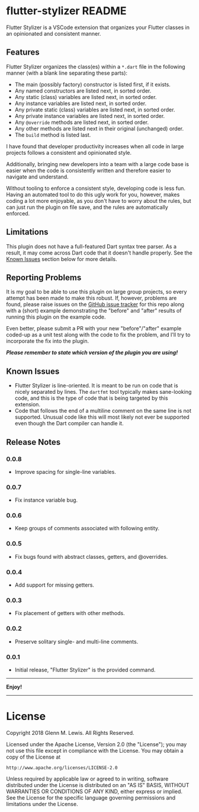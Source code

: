 # flutter-stylizer README

Flutter Stylizer is a VSCode extension that organizes your Flutter classes
in an opinionated and consistent manner.

## Features

Flutter Stylizer organizes the class(es) within a `*.dart` file
in the following manner (with a blank line separating these parts):

* The main (possibly factory) constructor is listed first, if it exists.
* Any named constructors are listed next, in sorted order.
* Any static (class) variables are listed next, in sorted order.
* Any instance variables are listed next, in sorted order.
* Any private static (class) variables are listed next, in sorted order.
* Any private instance variables are listed next, in sorted order.
* Any `@override` methods are listed next, in sorted order.
* Any other methods are listed next in their original (unchanged) order.
* The `build` method is listed last.

I have found that developer productivity increases when all code in
large projects follows a consistent and opinionated style.

Additionally, bringing new developers into a team with a large code base
is easier when the code is consistently written and therefore easier
to navigate and understand.

Without tooling to enforce a consistent style, developing code is less fun.
Having an automated tool to do this ugly work for you, however, makes
coding a lot more enjoyable, as you don't have to worry about the rules,
but can just run the plugin on file save, and the rules are automatically
enforced.

## Limitations

This plugin does not have a full-featured Dart syntax tree parser.
As a result, it may come across Dart code that it doesn't handle properly.
See the [Known Issues](#known-issues) section below for more details.

## Reporting Problems

It is my goal to be able to use this plugin on large group projects, so
every attempt has been made to make this robust. If, however, problems
are found, please raise issues on the [GitHub issue tracker] for this repo
along with a (short) example demonstrating the "before" and "after" results
of running this plugin on the example code.

Even better, please submit a PR with your new "before"/"after" example coded-up
as a unit test along with the code to fix the problem, and I'll try to
incorporate the fix into the plugin.

***Please remember to state which version of the plugin you are using!***

[GitHub issue tracker]: https://github.com/gmlewis/flutter-stylizer/issues

## Known Issues

* Flutter Stylizer is line-oriented. It is meant to be run on code that
  is nicely separated by lines.  The `dartfmt` tool typically makes
  sane-looking code, and this is the type of code that is being targeted
  by this extension.
* Code that follows the end of a multiline comment on the same
  line is not supported. Unusual code like this will most likely not ever be
  supported even though the Dart compiler can handle it.

## Release Notes

### 0.0.8

- Improve spacing for single-line variables.

### 0.0.7

- Fix instance variable bug.

### 0.0.6

- Keep groups of comments associated with following entity.

### 0.0.5

- Fix bugs found with abstract classes, getters, and @overrides.

### 0.0.4

- Add support for missing getters.

### 0.0.3

- Fix placement of getters with other methods.

### 0.0.2

- Preserve solitary single- and multi-line comments.

### 0.0.1

- Initial release, "Flutter Stylizer" is the provided command.

-----------------------------------------------------------------------------------------------------------

**Enjoy!**

----------------------------------------------------------------------

# License

Copyright 2018 Glenn M. Lewis. All Rights Reserved.

Licensed under the Apache License, Version 2.0 (the "License");
you may not use this file except in compliance with the License.
You may obtain a copy of the License at

    http://www.apache.org/licenses/LICENSE-2.0

Unless required by applicable law or agreed to in writing, software
distributed under the License is distributed on an "AS IS" BASIS,
WITHOUT WARRANTIES OR CONDITIONS OF ANY KIND, either express or implied.
See the License for the specific language governing permissions and
limitations under the License.
